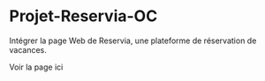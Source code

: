 # Projet-Reservia-OC
Intégrer la page Web de Reservia, une plateforme de réservation de vacances.

Voir la page ici
